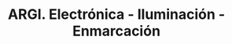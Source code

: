 ---
title: "ARGI. Electrónica - Iluminación - Enmarcación"
url: /vitoria-gasteiz/argi-electronica-iluminacion-enmarcacion/
shop: electrónica
---
